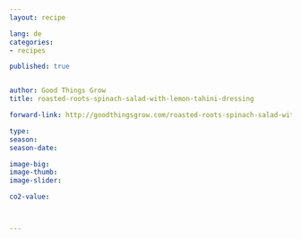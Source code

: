 ```yaml
---
layout: recipe

lang: de
categories:
- recipes

published: true


author: Good Things Grow
title: roasted-roots-spinach-salad-with-lemon-tahini-dressing

forward-link: http://goodthingsgrow.com/roasted-roots-spinach-salad-with-lemon-tahini-dressing/

type: 
season: 
season-date:  

image-big: 
image-thumb: 
image-slider: 

co2-value: 



---
```

